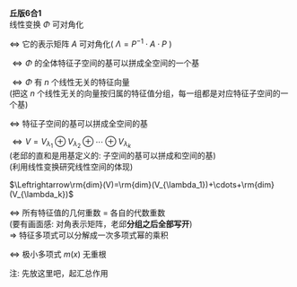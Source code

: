 **丘版6合1**  
线性变换 $\Phi$ 可对角化  
  
 $\Leftrightarrow$ 它的表示矩阵 $A$ 可对角化( $\Lambda=P^{-1}\cdot A\cdot P$ )  
  
 $\Leftrightarrow\Phi$ 的全体特征子空间的基可以拼成全空间的一个基  
  
 $\Leftrightarrow\Phi$ 有 $n$ 个线性无关的特征向量  
(把这 $n$ 个线性无关的向量按归属的特征值分组，每一组都是对应特征子空间的一个基)  
  
 $\Leftrightarrow$ 特征子空间的基可以拼成全空间的基  
  
 $\Leftrightarrow V=V_{\lambda_1}\oplus V_{\lambda_2}\oplus\cdots\oplus V_{\lambda_k}$  
(老邱的直和是用基定义的: 子空间的基可以拼成和空间的基)  
(利用线性变换研究线性空间的体现)  
  
 $\Leftrightarrow\rm{dim}(V)=\rm{dim}(V_{\lambda_1})+\cdots+\rm{dim}(V_{\lambda_k})$  
  
 $\Leftrightarrow$ 所有特征值的几何重数 $=$ 各自的代数重数  
(要有画面感: 对角表示矩阵，老邱**分组之后全部写开**)  
 $\Rightarrow$ 特征多项式可以分解成一次多项式幂的乘积  
  
 $\Leftrightarrow$ 极小多项式 $m(x)$ 无重根  
  
注: 先放这里吧，起汇总作用  
